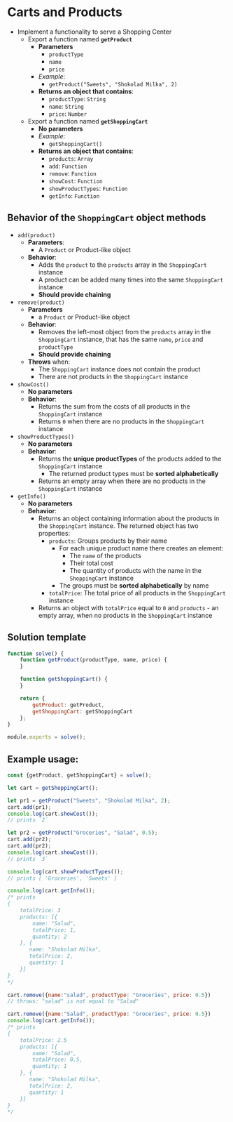 # Carts and Products

- Implement a functionality to serve a Shopping Center
  - Export a function named **`getProduct`**
    - **Parameters**
      - `productType`
      - `name`
      - `price`
    - _Example_:
      - `getProduct("Sweets", "Shokolad Milka", 2)`
    - **Returns an object that contains**:
      - `productType`: `String`
      - `name`: `String`
      - `price`: `Number`
  - Export a function named **`getShoppingCart`**
    - **No parameters**
    - _Example_: 
      - `getShoppingCart()`
    - **Returns an object that contains**:
      - `products`: `Array`
	  - `add`: `Function`
	  - `remove`: `Function`
	  - `showCost`: `Function`
	  - `showProductTypes`: `Function`
	  - `getInfo`: `Function`

## Behavior of the `ShoppingCart` object methods

- `add(product)`
  - **Parameters**:
    - A `Product` or Product-like object
  - **Behavior**:
    - Adds the `product` to the `products` array in the `ShoppingCart` instance
    - A product can be added many times into the same `ShoppingCart` instance
    - **Should provide chaining**
- `remove(product)`
  - **Parameters**
    - a `Product` or Product-like object
  - **Behavior**:
    - Removes the left-most object from the `products` array in the `ShoppingCart` instance, that has the same `name`, `price` and `productType`
    - **Should provide chaining**
  - **Throws** when:
    - The `ShoppingCart` instance does not contain the product
    - There are not products in the `ShoppingCart` instance
- `showCost()`
  - **No parameters**
  - **Behavior**:
    - Returns the sum from the costs of all products in the `ShoppingCart` instance
    - Returns `0` when there are no products in the `ShoppingCart` instance
- `showProductTypes()`
  - **No parameters**
  - **Behavior**:
    - Returns the **unique productTypes** of the products added to the `ShoppingCart` instance
      - The returned product types must be **sorted alphabetically**
    - Returns an empty array when there are no products in the `ShoppingCart` instance
- `getInfo()`
  - **No parameters**
  - **Behavior**:
    - Returns an object containing information about the products in the `ShoppingCart` instance. The returned object has two properties:
      - `products`: Groups products by their name
        - For each unique product name there creates an element:
          - The `name` of the products
          - Their total cost
          - The quantity of products with the name in the `ShoppingCart` instance
        - The groups must be **sorted alphabetically** by name
      - `totalPrice`: The total price of all products in the `ShoppingCart` instance
    - Returns an object with `totalPrice` equal to `0` and `products` - an empty array, when no products in the `ShoppingCart` instance

## Solution template

```javascript
function solve() {
	function getProduct(productType, name, price) {
	}

	function getShoppingCart() {
	}

	return {
		getProduct: getProduct,
		getShoppingCart: getShoppingCart
	};
}

module.exports = solve();
```

## Example usage:

```javascript
const {getProduct, getShoppingCart} = solve();

let cart = getShoppingCart();

let pr1 = getProduct("Sweets", "Shokolad Milka", 2);
cart.add(pr1);
console.log(cart.showCost());
// prints `2`

let pr2 = getProduct("Groceries", "Salad", 0.5);
cart.add(pr2);
cart.add(pr2);
console.log(cart.showCost());
// prints `3`

console.log(cart.showProductTypes());
// prints [ 'Groceries', 'Sweets' ]

console.log(cart.getInfo());
/* prints
{
    totalPrice: 3
    products: [{
        name: "Salad",
        totalPrice: 1,
        quantity: 2
    }, {
       name: "Shokolad Milka",
       totalPrice: 2,
       quantity: 1 
    }]
}
*/

cart.remove({name:"salad", productType: "Groceries", price: 0.5})
// throws: "salad" is not equal to "Salad"

cart.remove({name:"Salad", productType: "Groceries", price: 0.5})
console.log(cart.getInfo());
/* prints
{
    totalPrice: 2.5
    products: [{
        name: "Salad",
        totalPrice: 0.5,
        quantity: 1
    }, {
       name: "Shokolad Milka",
       totalPrice: 2,
       quantity: 1 
    }]
}
*/
```
